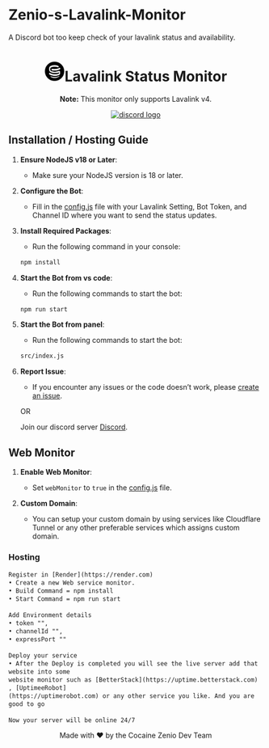 # Zenio-s-Lavalink-Monitor
A Discord bot too keep check of your lavalink status and availability.
<h1 align="center"><img src="Images/image3.png" alt="image3.png" width="40">Lavalink Status Monitor</h1>

<p align="center"><strong>Note:</strong> This monitor only supports Lavalink v4.</p>

<div align="center">
  <a href="https://discord.gg/32sW7XPMpJ" target="_blank">
    <img src="https://img.shields.io/static/v1?message=Discord&logo=discord&label=&color=7289DA&logoColor=white&labelColor=&style=for-the-badge" height="35" alt="discord logo"  />
  </a>
</div>

## Installation / Hosting Guide

1. **Ensure NodeJS v18 or Later**:
    - Make sure your NodeJS version is 18 or later.

2. **Configure the Bot**:
    - Fill in the [config.js](https://github.com/cosmiczee05-code/Zenio-s-Lavalink-Monitor/blob/main/src/config.js) file with your Lavalink Setting, Bot Token, and Channel ID where you want to send the status updates.

3. **Install Required Packages**:
    - Run the following command in your console:
    ```sh
    npm install
    ```

4. **Start the Bot from vs code**:
    - Run the following commands to start the bot:
    ```sh
    npm run start
    ```
5. **Start the Bot from panel**:
    - Run the following commands to start the bot:
    ```sh
    src/index.js
    ```
6. **Report Issue**:
    - If you encounter any issues or the code doesn’t work, please [create an issue](https://github.com/cosmiczee05-code/Zenio-s-Lavalink-Monitor/issues).
    
    OR

    Join our discord server [Discord](https://discord.gg/32sW7XPMpJ).

## Web Monitor

1. **Enable Web Monitor**:
    - Set `webMonitor` to `true` in the [config.js](https://github.com/cosmiczee05-code/Zenio-s-Lavalink-Monitor/blob/main/src/config.js) file.

2. **Custom Domain**:
    - You can setup your custom domain by using services like Cloudflare Tunnel or any other preferable services which assigns custom domain.

### Hosting 
    Register in [Render](https://render.com) 
    • Create a new Web service monitor.
    • Build Command = npm install
    • Start Command = npm run start

    Add Environment details 
    • token "",
    • channelId "",
    • expressPort ""

    Deploy your service
    • After the Deploy is completed you will see the live server add that website into some 
    website monitor such as [BetterStack](https://uptime.betterstack.com) , [UptimeeRobot]
    (https://uptimerobot.com) or any other service you like. And you are good to go

    Now your server will be online 24/7 


<div align="center">
  Made with ❤️ by the Cocaine Zenio Dev Team
</div>
